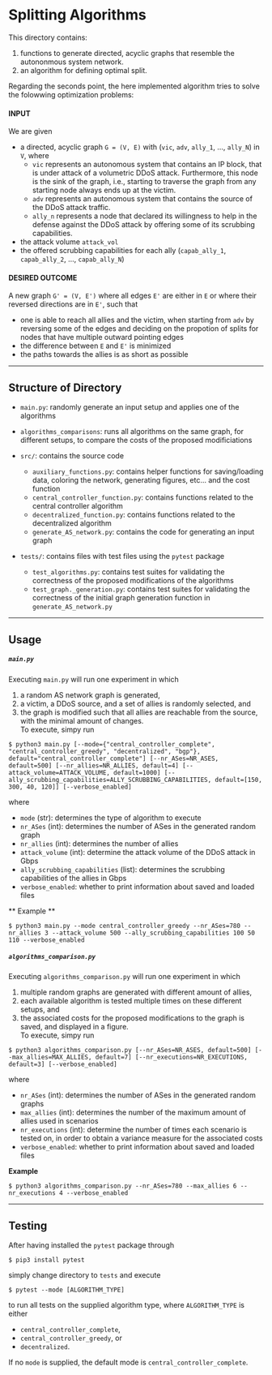# Splitting Algorithms

This directory contains:  	  
1. functions to generate directed, acyclic graphs that resemble the autononmous system network.  
2. an algorithm for defining optimal split.  

Regarding the seconds point, the here implemented algorithm tries to solve the folowwing optimization problems:

#### INPUT
We are given 
- a directed, acyclic graph `G = (V, E)` with (`vic`, `adv`, `ally_1`, ..., `ally_N`) in `V`, where  
	- `vic` represents an autonomous system that contains an IP block, that is under attack of a volumetric DDoS attack. Furthermore, this node is the sink of the graph, i.e., starting to traverse the graph from any starting node always ends up at the victim.
	- `adv` represents an autonomous system that contains the source of the DDoS attack traffic.
	- `ally_n` represents a node that declared its willingness to help in the defense against the DDoS attack by offering some of its scrubbing capabilities.
- the attack volume `attack_vol`
- the offered scrubbing capabilities for each ally (`capab_ally_1`, `capab_ally_2`, ..., `capab_ally_N`)

#### DESIRED OUTCOME
A new graph `G' = (V, E')` where all edges `E'` are either in `E` or where their reversed directions are in `E'`, such that
- one is able to reach all allies and the victim, when starting from `adv` by reversing some of the edges and deciding on the propotion of splits for nodes that have multiple outward pointing edges
- the difference between `E` and `E'` is minimized
- the paths towards the allies is as short as possible

---

## Structure of Directory
- `main.py`: randomly generate an input setup and applies one of the algorithms
- `algorithms_comparisons`: runs all algorithms on the same graph, for different setups, to compare the costs of the 
	proposed modificiations
- `src/`: contains the source code
	- `auxiliary_functions.py`: contains helper functions for saving/loading data, coloring the network, generating figures, etc... and the cost function
	- `central_controller_function.py`: contains functions related to the central controller algorithm
	- `decentralized_function.py`: contains functions related to the decentralized algorithm
	- `generate_AS_network.py`: contains the code for generating an input graph 
	
- `tests/`: contains files with test files using the `pytest` package
	- `test_algorithms.py`: contains test suites for validating the correctness of the proposed modifications of the algorithms
	- `test_graph._generation.py`: contains test suites for validating the correctness of the initial graph generation function in `generate_AS_network.py`

---

## Usage

##### `main.py`
Executing `main.py` will run one experiment in which  
1. a random AS network graph is generated,  
2. a victim, a DDoS source, and a set of allies is randomly selected, and  
3. the graph is modified such that all allies are reachable from the source, with the minimal amount of changes.  
To execute, simpy run
```
$ python3 main.py [--mode={"central_controller_complete", "central_controller_greedy", "decentralized", "bgp"}, default="central_controller_complete"] [--nr_ASes=NR_ASES, default=500] [--nr_allies=NR_ALLIES, default=4] [--attack_volume=ATTACK_VOLUME, default=1000] [--ally_scrubbing_capabilities=ALLY_SCRUBBING_CAPABILITIES, default=[150, 300, 40, 120]] [--verbose_enabled]
```
where  
- `mode` (str): determines the type of algorithm to execute
- `nr_ASes` (int): determines the number of ASes in the generated random graph
- `nr_allies` (int): determines the number of allies
- `attack_volume` (int): determine the attack volume of the DDoS attack in Gbps
- `ally_scrubbing_capabilities` (list): determines the scrubbing capabilities of the allies in Gbps
- `verbose_enabled`: whether to print information about saved and loaded files

** Example **
```
$ python3 main.py --mode central_controller_greedy --nr_ASes=780 --nr_allies 3 --attack_volume 500 --ally_scrubbing_capabilities 100 50 110 --verbose_enabled
```

##### `algorithms_comparison.py`
Executing `algorithms_comparison.py` will run one experiment in which  
1. multiple random graphs are generated with different amount of allies,  
2. each available algorithm is tested multiple times on these different setups, and  
3. the associated costs for the proposed modifications to the graph is saved, and displayed in a figure.  
To execute, simpy run
```
$ python3 algorithms_comparison.py [--nr_ASes=NR_ASES, default=500] [--max_allies=MAX_ALLIES, default=7] [--nr_executions=NR_EXECUTIONS, default=3] [--verbose_enabled]
```
where
- `nr_ASes` (int): determines the number of ASes in the generated random graphs
- `max_allies` (int): determines the number of the maximum amount of allies used in scenarios
- `nr_executions` (int): determine the number of times each scenario is tested on, in order to obtain a variance measure for the associated costs
- `verbose_enabled`: whether to print information about saved and loaded files

**Example**
```
$ python3 algorithms_comparison.py --nr_ASes=780 --max_allies 6 --nr_executions 4 --verbose_enabled
```

---

## Testing
After having installed the `pytest` package through
```
$ pip3 install pytest
```
simply change directory to `tests` and execute
```
$ pytest --mode [ALGORITHM_TYPE]
```
to run all tests on the supplied algorithm type, where `ALGORITHM_TYPE` is either  
- `central_controller_complete`,  
- `central_controller_greedy`, or   
- `decentralized`.

If no `mode` is supplied, the default mode is `central_controller_complete`.